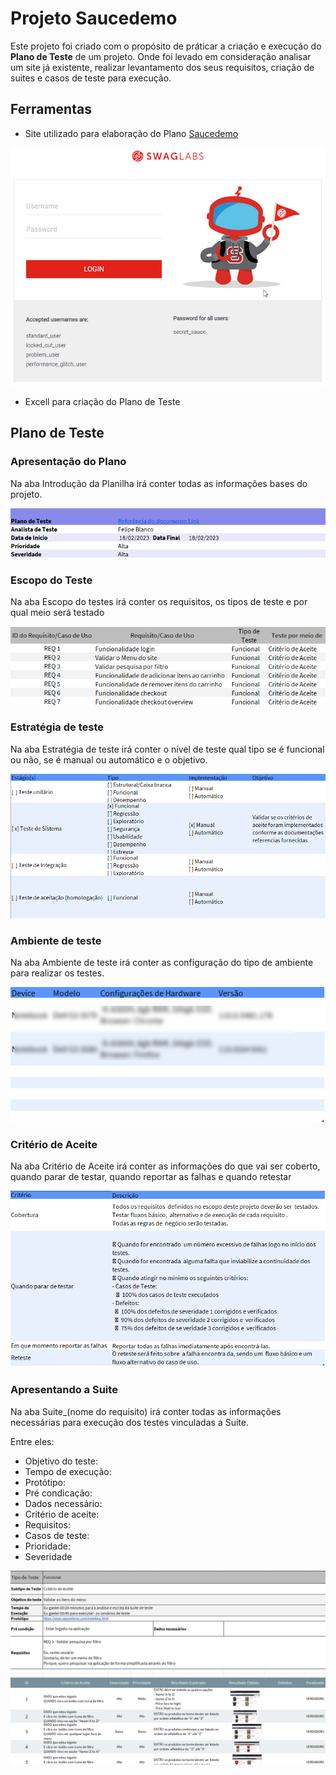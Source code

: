 # Projeto Saucedemo

Este projeto foi criado com o propósito de práticar a criação e execução do **Plano de Teste** de um projeto. Onde foi levado em consideração analisar um site já existente, realizar levantamento dos seus requisitos, criação de suites e casos de teste para execução.

## Ferramentas

- Site utilizado para elaboração do Plano [Saucedemo](https://www.saucedemo.com)

![Home Site Saucedemo](../img/saucedemo_swaglabs_site.png)

- Excell para criação do Plano de Teste

## Plano de Teste

### Apresentação do Plano

Na aba Introdução da Planilha irá conter todas as informações bases do projeto.

![Imagem da apresentacao do plano](./img/01_plano_de_teste_introducao.png)

### Escopo do Teste

Na aba Escopo do testes irá conter os requisitos, os tipos de teste e por qual meio será testado

![Imagem do escopo do teste](./img/02_plano_de_teste_escopo.png)

### Estratégia de teste

Na aba Estratégia de teste irá conter o nível de teste qual tipo se é funcional ou não, se é manual ou automático e o objetivo.

![Imagem da estrategia de teste](./img/03_plano_de_teste_estrategia.png)

### Ambiente de teste

Na aba Ambiente de teste irá conter as configuração do tipo de ambiente para realizar os testes.

![Imagem do ambiente do teste](./img/04_plano_de_teste_ambiente.png)

### Critério de Aceite

Na aba Critério de Aceite irá conter as informações do que vai ser coberto, quando parar de testar, quando reportar as falhas e quando retestar

![Imagem do critério de Aceite](./img/05_plano_de_teste_criterioAceite.png)

### Apresentando a Suite

Na aba Suite\_(nome do requisito) irá conter todas as informações necessárias para execução dos testes vinculadas a Suíte.

Entre eles:

- Objetivo do teste:
- Tempo de execução:
- Protótipo:
- Pré condicação:
- Dados necessário:
- Critério de aceite:
- Requisitos:
- Casos de teste:
- Prioridade:
- Severidade

![Apresentacao Suite Login](./img/ref_plano_suite_01.png)
